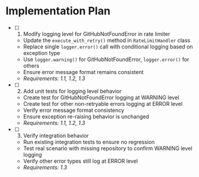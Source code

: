 # Implementation Plan

- [ ] 1. Modify logging level for GitHubNotFoundError in rate limiter
  - Update the `execute_with_retry()` method in `RateLimitHandler` class
  - Replace single `logger.error()` call with conditional logging based on exception type
  - Use `logger.warning()` for GitHubNotFoundError, `logger.error()` for others
  - Ensure error message format remains consistent
  - _Requirements: 1.1, 1.2, 1.3_

- [ ] 2. Add unit tests for logging level behavior
  - Create test for GitHubNotFoundError logging at WARNING level
  - Create test for other non-retryable errors logging at ERROR level
  - Verify error message format consistency
  - Ensure exception re-raising behavior is unchanged
  - _Requirements: 1.1, 1.2, 1.3_

- [ ] 3. Verify integration behavior
  - Run existing integration tests to ensure no regression
  - Test real scenario with missing repository to confirm WARNING level logging
  - Verify other error types still log at ERROR level
  - _Requirements: 1.3_